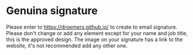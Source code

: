 # Genuina signature
Please enter to https://droemers.github.io/ to create to email signature.
Please don't change or add any element except for your name and job title, this is the approved design.
The image on your signature has a link to the website, it's not recommended add any other one.

